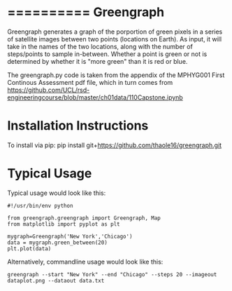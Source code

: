 ==========
Greengraph
==========

Greengraph generates a graph of the porportion of green pixels in a series of satellite images between two points
(locations on Earth). As input, it will take in the names of the two locations, along with the number of steps/points
to sample in-between. Whether a point is green or not is determined by whether it is "more green" than it is red or
blue.

The greengraph.py code is taken from the appendix of the MPHYG001 First Continous Assessment pdf file, which in turn
comes from https://github.com/UCL/rsd-engineeringcourse/blob/master/ch01data/110Capstone.ipynb

Installation Instructions
=========================

To install via pip:
    pip install git+https://github.com/thaole16/greengraph.git


Typical Usage
=============

Typical usage would look like this:

    #!/usr/bin/env python

    from greengraph.greengraph import Greengraph, Map
    from matplotlib import pyplot as plt

    mygraph=Greengraph('New York','Chicago')
    data = mygraph.green_between(20)
    plt.plot(data)

Alternatively, commandline usage would look like this:

    greengraph --start "New York" --end "Chicago" --steps 20 --imageout dataplot.png --dataout data.txt
